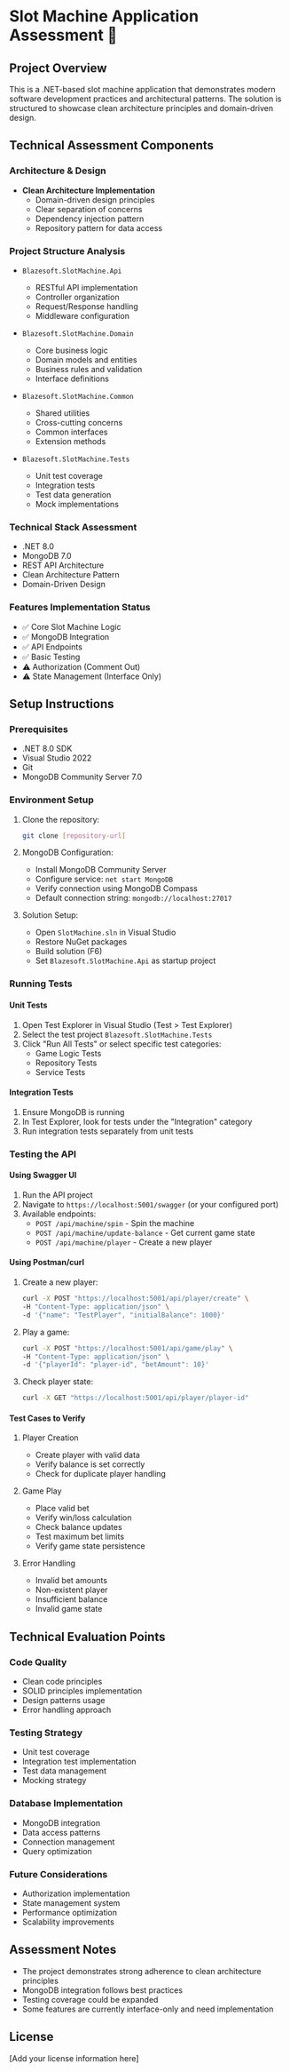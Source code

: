 # Slot Machine Application Assessment 🎰

## Project Overview

This is a .NET-based slot machine application that demonstrates modern software development practices and architectural patterns. The solution is structured to showcase clean architecture principles and domain-driven design.

## Technical Assessment Components

### Architecture & Design
- **Clean Architecture Implementation**
  - Domain-driven design principles
  - Clear separation of concerns
  - Dependency injection pattern
  - Repository pattern for data access

### Project Structure Analysis
- `Blazesoft.SlotMachine.Api`
  - RESTful API implementation
  - Controller organization
  - Request/Response handling
  - Middleware configuration

- `Blazesoft.SlotMachine.Domain`
  - Core business logic
  - Domain models and entities
  - Business rules and validation
  - Interface definitions

- `Blazesoft.SlotMachine.Common`
  - Shared utilities
  - Cross-cutting concerns
  - Common interfaces
  - Extension methods

- `Blazesoft.SlotMachine.Tests`
  - Unit test coverage
  - Integration tests
  - Test data generation
  - Mock implementations

### Technical Stack Assessment
- .NET 8.0
- MongoDB 7.0
- REST API Architecture
- Clean Architecture Pattern
- Domain-Driven Design

### Features Implementation Status
- ✅ Core Slot Machine Logic
- ✅ MongoDB Integration
- ✅ API Endpoints
- ✅ Basic Testing
- ⚠️ Authorization (Comment Out)
- ⚠️ State Management (Interface Only)

## Setup Instructions

### Prerequisites
- .NET 8.0 SDK
- Visual Studio 2022
- Git
- MongoDB Community Server 7.0

### Environment Setup
1. Clone the repository:
   ```bash
   git clone [repository-url]
   ```

2. MongoDB Configuration:
   - Install MongoDB Community Server
   - Configure service: `net start MongoDB`
   - Verify connection using MongoDB Compass
   - Default connection string: `mongodb://localhost:27017`

3. Solution Setup:
   - Open `SlotMachine.sln` in Visual Studio
   - Restore NuGet packages
   - Build solution (F6)
   - Set `Blazesoft.SlotMachine.Api` as startup project

### Running Tests

#### Unit Tests
1. Open Test Explorer in Visual Studio (Test > Test Explorer)
2. Select the test project `Blazesoft.SlotMachine.Tests`
3. Click "Run All Tests" or select specific test categories:
   - Game Logic Tests
   - Repository Tests
   - Service Tests

#### Integration Tests
1. Ensure MongoDB is running
2. In Test Explorer, look for tests under the "Integration" category
3. Run integration tests separately from unit tests

### Testing the API

#### Using Swagger UI
1. Run the API project
2. Navigate to `https://localhost:5001/swagger` (or your configured port)
3. Available endpoints:
   - `POST /api/machine/spin` - Spin the machine
   - `POST /api/machine/update-balance` - Get current game state
   - `POST /api/machine/player` - Create a new player

#### Using Postman/curl
1. Create a new player:
   ```bash
   curl -X POST "https://localhost:5001/api/player/create" \
   -H "Content-Type: application/json" \
   -d '{"name": "TestPlayer", "initialBalance": 1000}'
   ```

2. Play a game:
   ```bash
   curl -X POST "https://localhost:5001/api/game/play" \
   -H "Content-Type: application/json" \
   -d '{"playerId": "player-id", "betAmount": 10}'
   ```

3. Check player state:
   ```bash
   curl -X GET "https://localhost:5001/api/player/player-id"
   ```

#### Test Cases to Verify
1. Player Creation
   - Create player with valid data
   - Verify balance is set correctly
   - Check for duplicate player handling

2. Game Play
   - Place valid bet
   - Verify win/loss calculation
   - Check balance updates
   - Test maximum bet limits
   - Verify game state persistence

3. Error Handling
   - Invalid bet amounts
   - Non-existent player
   - Insufficient balance
   - Invalid game state

## Technical Evaluation Points

### Code Quality
- Clean code principles
- SOLID principles implementation
- Design patterns usage
- Error handling approach

### Testing Strategy
- Unit test coverage
- Integration test implementation
- Test data management
- Mocking strategy

### Database Implementation
- MongoDB integration
- Data access patterns
- Connection management
- Query optimization

### Future Considerations
- Authorization implementation
- State management system
- Performance optimization
- Scalability improvements

## Assessment Notes
- The project demonstrates strong adherence to clean architecture principles
- MongoDB integration follows best practices
- Testing coverage could be expanded
- Some features are currently interface-only and need implementation

## License
[Add your license information here]

